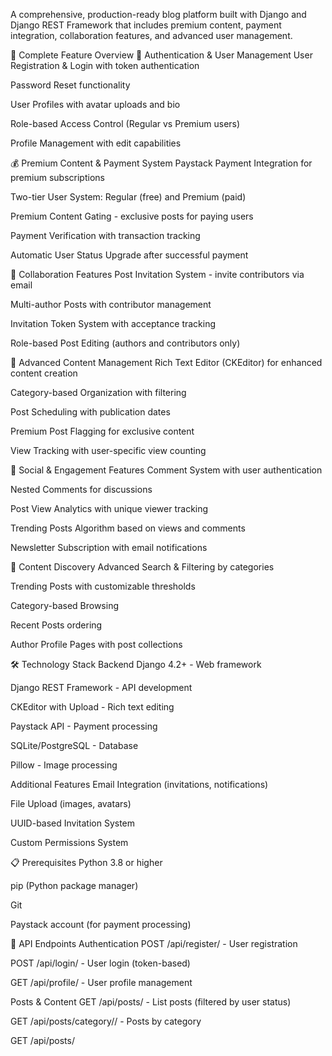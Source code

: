 A comprehensive, production-ready blog platform built with Django and Django REST Framework that includes premium content, payment integration, collaboration features, and advanced user management.


🌟 Complete Feature Overview
🔐 Authentication & User Management
User Registration & Login with token authentication

Password Reset functionality

User Profiles with avatar uploads and bio

Role-based Access Control (Regular vs Premium users)

Profile Management with edit capabilities

💰 Premium Content & Payment System
Paystack Payment Integration for premium subscriptions

Two-tier User System: Regular (free) and Premium (paid)

Premium Content Gating - exclusive posts for paying users

Payment Verification with transaction tracking

Automatic User Status Upgrade after successful payment

👥 Collaboration Features
Post Invitation System - invite contributors via email

Multi-author Posts with contributor management

Invitation Token System with acceptance tracking

Role-based Post Editing (authors and contributors only)

📝 Advanced Content Management
Rich Text Editor (CKEditor) for enhanced content creation

Category-based Organization with filtering

Post Scheduling with publication dates

Premium Post Flagging for exclusive content

View Tracking with user-specific view counting

💬 Social & Engagement Features
Comment System with user authentication

Nested Comments for discussions

Post View Analytics with unique viewer tracking

Trending Posts Algorithm based on views and comments

Newsletter Subscription with email notifications

🎯 Content Discovery
Advanced Search & Filtering by categories

Trending Posts with customizable thresholds

Category-based Browsing

Recent Posts ordering

Author Profile Pages with post collections

🛠️ Technology Stack
Backend
Django 4.2+ - Web framework

Django REST Framework - API development

CKEditor with Upload - Rich text editing

Paystack API - Payment processing

SQLite/PostgreSQL - Database

Pillow - Image processing

Additional Features
Email Integration (invitations, notifications)

File Upload (images, avatars)

UUID-based Invitation System

Custom Permissions System

📋 Prerequisites
Python 3.8 or higher

pip (Python package manager)

Git

Paystack account (for payment processing)

🔧 API Endpoints
Authentication
POST /api/register/ - User registration

POST /api/login/ - User login (token-based)

GET /api/profile/ - User profile management

Posts & Content
GET /api/posts/ - List posts (filtered by user status)

GET /api/posts/category/<name>/ - Posts by category

GET /api/posts/<title>/ - Single post with comments

POST /api/posts/create/ - Create new post

PATCH /api/posts/<title>/edit/ - Edit post (author/contributors only)

Payments & Premium
POST /api/payment/initiate/ - Initialize Paystack payment

POST /api/payment/verify/ - Verify payment and upgrade user

Premium posts automatically restricted for regular users

Collaboration
POST /api/posts/<title>/invite/ - Send contributor invitations

GET /api/accept_invitation/<token>/ - Accept invitation

GET /api/posts/<title>/contributors/ - List post contributors

Engagement
POST /api/posts/<title>/comments/ - Add comments

GET /api/trending-posts/ - Get trending posts

POST /api/subscribe/ - Newsletter subscription


git clone https://github.com/Abdullateef2006/advanced_blog.git
cd advanced_blog/blog_project
python -m venv venv
source venv/bin/activate  # Windows: venv\Scripts\activate
pip install -r requirements.txt
echo "SECRET_KEY=your-key" > .env
echo "DEBUG=True" >> .env
echo "PAYSTACK_SECRET_KEY=your-paystack-key" >> .env
python manage.py migrate
python manage.py createsuperuser
python manage.py runserver
